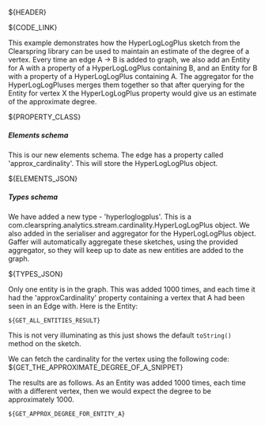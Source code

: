 ${HEADER}

${CODE_LINK}

This example demonstrates how the HyperLogLogPlus sketch from the Clearspring library can be used to maintain an estimate of the degree of a vertex. Every time an edge A -> B is added to graph, we also add an Entity for A with a property of a HyperLogLogPlus containing B, and an Entity for B with a property of a HyperLogLogPlus containing A. The aggregator for the HyperLogLogPluses merges them together so that after querying for the Entity for vertex X the HyperLogLogPlus property would give us an estimate of the approximate degree.

${PROPERTY_CLASS}

##### Elements schema
This is our new elements schema. The edge has a property called 'approx_cardinality'. This will store the HyperLogLogPlus object.

${ELEMENTS_JSON}

##### Types schema
We have added a new type - 'hyperloglogplus'. This is a com.clearspring.analytics.stream.cardinality.HyperLogLogPlus object.
We also added in the serialiser and aggregator for the HyperLogLogPlus object. Gaffer will automatically aggregate these sketches, using the provided aggregator, so they will keep up to date as new entities are added to the graph.

${TYPES_JSON}

Only one entity is in the graph. This was added 1000 times, and each time it had the 'approxCardinality' property containing a vertex that A had been seen in an Edge with. Here is the Entity:

```
${GET_ALL_ENTITIES_RESULT}
```

This is not very illuminating as this just shows the default `toString()` method on the sketch.

We can fetch the cardinality for the vertex using the following code:
${GET_THE_APPROXIMATE_DEGREE_OF_A_SNIPPET}

The results are as follows. As an Entity was added 1000 times, each time with a different vertex, then we would expect the degree to be approximately 1000.

```
${GET_APPROX_DEGREE_FOR_ENTITY_A}
```